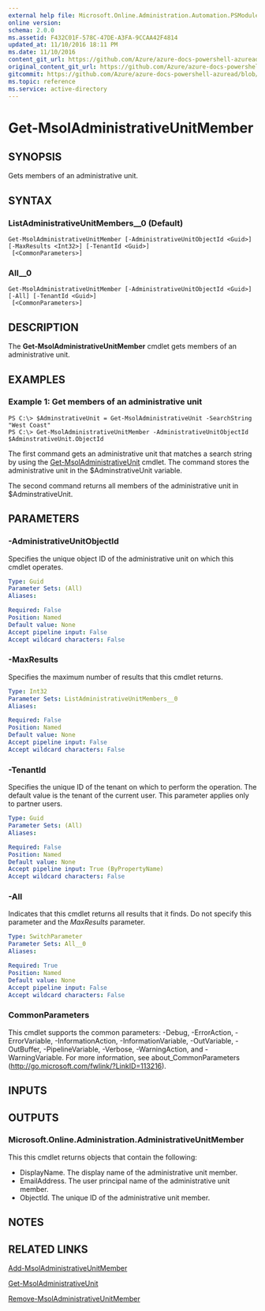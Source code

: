 ```yaml
---
external help file: Microsoft.Online.Administration.Automation.PSModule.dll-Help.xml
online version:
schema: 2.0.0
ms.assetid: F432C01F-578C-47DE-A3FA-9CCAA42F4814
updated_at: 11/10/2016 18:11 PM
ms.date: 11/10/2016
content_git_url: https://github.com/Azure/azure-docs-powershell-azuread/blob/rodejo5-10/Azure%20AD%20Cmdlets/MSOnline/v1/Get-MsolAdministrativeUnitMember.md
original_content_git_url: https://github.com/Azure/azure-docs-powershell-azuread/blob/rodejo5-10/Azure%20AD%20Cmdlets/MSOnline/v1/Get-MsolAdministrativeUnitMember.md
gitcommit: https://github.com/Azure/azure-docs-powershell-azuread/blob/f20974f1694733a8d0f8cf150cad0f34dfdb2d1c
ms.topic: reference
ms.service: active-directory
---
```


# Get-MsolAdministrativeUnitMember

## SYNOPSIS
Gets members of an administrative unit.

## SYNTAX

### ListAdministrativeUnitMembers__0 (Default)
```
Get-MsolAdministrativeUnitMember [-AdministrativeUnitObjectId <Guid>] [-MaxResults <Int32>] [-TenantId <Guid>]
 [<CommonParameters>]
```

### All__0
```
Get-MsolAdministrativeUnitMember [-AdministrativeUnitObjectId <Guid>] [-All] [-TenantId <Guid>]
 [<CommonParameters>]
```

## DESCRIPTION
The **Get-MsolAdministrativeUnitMember** cmdlet gets members of an administrative unit.

## EXAMPLES

### Example 1: Get members of an administrative unit

```
PS C:\> $AdminstrativeUnit = Get-MsolAdministrativeUnit -SearchString "West Coast"
PS C:\> Get-MsolAdministrativeUnitMember -AdministrativeUnitObjectId $AdminstrativeUnit.ObjectId
```

The first command gets an administrative unit that matches a search string by using the [Get-MsolAdministrativeUnit](./Get-MsolAdministrativeUnit.md) cmdlet.
The command stores the administrative unit in the $AdminstrativeUnit variable.

The second command returns all members of the administrative unit in $AdminstrativeUnit.

## PARAMETERS

### -AdministrativeUnitObjectId
Specifies the unique object ID of the administrative unit on which this cmdlet operates.

```yaml
Type: Guid
Parameter Sets: (All)
Aliases:

Required: False
Position: Named
Default value: None
Accept pipeline input: False
Accept wildcard characters: False
```

### -MaxResults
Specifies the maximum number of results that this cmdlet returns.

```yaml
Type: Int32
Parameter Sets: ListAdministrativeUnitMembers__0
Aliases:

Required: False
Position: Named
Default value: None
Accept pipeline input: False
Accept wildcard characters: False
```

### -TenantId
Specifies the unique ID of the tenant on which to perform the operation.
The default value is the tenant of the current user.
This parameter applies only to partner users.

```yaml
Type: Guid
Parameter Sets: (All)
Aliases:

Required: False
Position: Named
Default value: None
Accept pipeline input: True (ByPropertyName)
Accept wildcard characters: False
```

### -All
Indicates that this cmdlet returns all results that it finds.
Do not specify this parameter and the _MaxResults_ parameter.

```yaml
Type: SwitchParameter
Parameter Sets: All__0
Aliases:

Required: True
Position: Named
Default value: None
Accept pipeline input: False
Accept wildcard characters: False
```

### CommonParameters
This cmdlet supports the common parameters: -Debug, -ErrorAction, -ErrorVariable, -InformationAction, -InformationVariable, -OutVariable, -OutBuffer, -PipelineVariable, -Verbose, -WarningAction, and -WarningVariable. For more information, see about_CommonParameters (http://go.microsoft.com/fwlink/?LinkID=113216).

## INPUTS

## OUTPUTS

### Microsoft.Online.Administration.AdministrativeUnitMember
This this cmdlet returns objects that contain the following:

* DisplayName. The display name of the administrative unit member.
* EmailAddress. The user principal name of the administrative unit member.
* ObjectId. The unique ID of the administrative unit member.

## NOTES

## RELATED LINKS
[Add-MsolAdministrativeUnitMember](./Add-MsolAdministrativeUnitMember.md)

[Get-MsolAdministrativeUnit](./Get-MsolAdministrativeUnit.md)

[Remove-MsolAdministrativeUnitMember](./Remove-MsolAdministrativeUnitMember.md)
